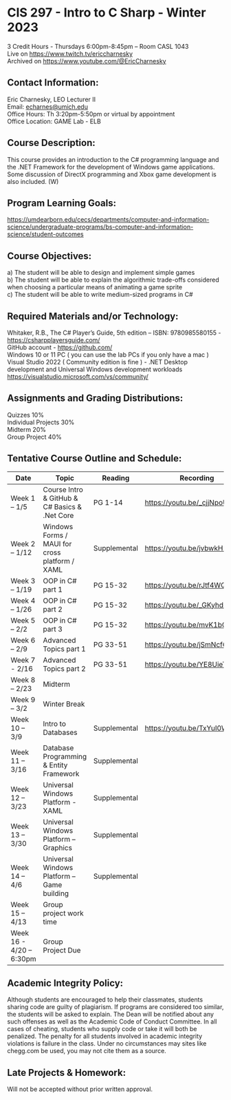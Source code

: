 # CIS 297 - Intro to C Sharp - Winter 2023
3 Credit Hours - Thursdays 6:00pm-8:45pm – Room CASL 1043  
Live on https://www.twitch.tv/ericcharnesky  
Archived on https://www.youtube.com/@EricCharnesky

## Contact Information:
Eric Charnesky, LEO Lecturer II  
Email: echarnes@umich.edu  
Office Hours: Th 3:20pm-5:50pm or virtual by appointment  
Office Location: GAME Lab - ELB

## Course Description: 
This course provides an introduction to the C# programming language and the .NET Framework for the development of Windows game applications. Some discussion of 
DirectX programming and Xbox game development is also included. (W)

## Program Learning Goals: 
https://umdearborn.edu/cecs/departments/computer-and-information-science/undergraduate-programs/bs-computer-and-information-science/student-outcomes  

## Course Objectives: 
a) The student will be able to design and implement simple games  
b) The student will be able to explain the algorithmic trade-offs considered when choosing a particular means of animating a game sprite  
c) The student will be able to write medium-sized programs in C#
 
## Required Materials and/or Technology: 
Whitaker, R.B., The C# Player’s Guide, 5th edition – ISBN: 9780985580155 - https://csharpplayersguide.com/  
GitHub account - https://github.com/  
Windows 10 or 11 PC ( you can use the lab PCs if you only have a mac )  
Visual Studio 2022 ( Community edition is fine ) - .NET Desktop development and Universal Windows development workloads https://visualstudio.microsoft.com/vs/community/ 

## Assignments and Grading Distributions: 
Quizzes 10%  
Individual Projects 30%  
Midterm 20%  
Group Project 40%

## Tentative Course Outline and Schedule: 
Date | Topic | Reading | Recording
---|---|---|---
Week 1 – 1/5 | Course Intro & GitHub & C# Basics & .Net Core | PG 1-14 | https://youtu.be/_cjjNpoUXKI
Week 2 – 1/12 | Windows Forms / MAUI for cross platform / XAML | Supplemental | https://youtu.be/jvbwkH2Ppnw
Week 3 – 1/19 | OOP in C# part 1 | PG 15-32 | https://youtu.be/rJtf4WQmfRQ
Week 4 – 1/26 | OOP in C# part 2 | PG 15-32 | https://youtu.be/_GKyhdoulic
Week 5 – 2/2 | OOP in C# part 3 | PG 15-32 | https://youtu.be/mvK1bQxNpSg
Week 6 – 2/9 | Advanced Topics part 1 | PG 33-51 | https://youtu.be/jSmNcf6YTa4
Week 7 - 2/16 | Advanced Topics part 2 | PG 33-51 | https://youtu.be/YE8UieTkDjg
Week 8 – 2/23 | Midterm
Week 9 – 3/2 | Winter Break
Week 10 – 3/9 | Intro to Databases | Supplemental | https://youtu.be/TxYuI0W-8Ac
Week 11 – 3/16 | Database Programming & Entity Framework | Supplemental
Week 12 – 3/23 | Universal Windows Platform - XAML | Supplemental
Week 13 – 3/30 | Universal Windows Platform – Graphics | Supplemental
Week 14 – 4/6 | Universal Windows Platform – Game building | Supplemental
Week 15 – 4/13 | Group project work time |
Week 16 - 4/20 – 6:30pm | Group Project Due |
 
## Academic Integrity Policy:
Although students are encouraged to help their classmates, students sharing code are guilty of plagiarism. If programs are considered too similar, the students will be asked to explain. The Dean will be notified about any such offenses as well as the Academic Code of Conduct Committee.   In all cases of cheating, students who supply code or take it will both be penalized. The penalty for all students involved in academic integrity violations is failure in the class.  Under no circumstances may sites like chegg.com be used, you may not cite them as a source.

## Late Projects & Homework: 
Will not be accepted without prior written approval.

